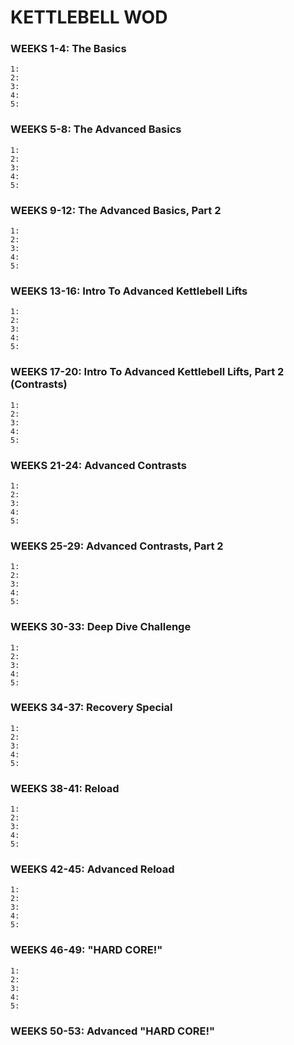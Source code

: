 # KETTLEBELL WOD

### WEEKS 1-4: The Basics
```
1:
2:
3:
4:
5:
```

### WEEKS 5-8: The Advanced Basics
```
1:
2:
3:
4:
5:
```

### WEEKS 9-12: The Advanced Basics, Part 2
```
1:
2:
3:
4:
5:
```

### WEEKS 13-16: Intro To Advanced Kettlebell Lifts
```
1:
2:
3:
4:
5:
```

### WEEKS 17-20: Intro To Advanced Kettlebell Lifts, Part 2 (Contrasts)
```
1:
2:
3:
4:
5:
```

### WEEKS 21-24: Advanced Contrasts
```
1:
2:
3:
4:
5:
```

### WEEKS 25-29: Advanced Contrasts, Part 2
```
1:
2:
3:
4:
5:
```

### WEEKS 30-33: Deep Dive Challenge
```
1:
2:
3:
4:
5:
```

### WEEKS 34-37: Recovery Special
```
1:
2:
3:
4:
5:
```

### WEEKS 38-41: Reload
```
1:
2:
3:
4:
5:
```

### WEEKS 42-45: Advanced Reload
```
1:
2:
3:
4:
5:
```

### WEEKS 46-49: "HARD CORE!"
```
1:
2:
3:
4:
5:
```

### WEEKS 50-53: Advanced "HARD CORE!"
